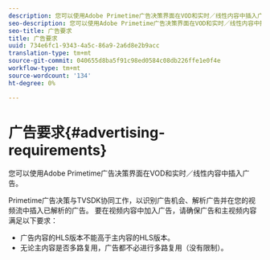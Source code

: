 ```yaml
---
description: 您可以使用Adobe Primetime广告决策界面在VOD和实时／线性内容中插入广告。
seo-description: 您可以使用Adobe Primetime广告决策界面在VOD和实时／线性内容中插入广告。
seo-title: 广告要求
title: 广告要求
uuid: 734e6fc1-9343-4a5c-86a9-2a6d8e2b9acc
translation-type: tm+mt
source-git-commit: 040655d8ba5f91c98ed0584c08db226ffe1e0f4e
workflow-type: tm+mt
source-wordcount: '134'
ht-degree: 0%

---
```



# 广告要求{#advertising-requirements}

您可以使用Adobe Primetime广告决策界面在VOD和实时／线性内容中插入广告。

<!--<a id="section_4889E0ED7A4241D98E61AD6C846B84B6"></a>-->

Primetime广告决策与TVSDK协同工作，以识别广告机会、解析广告并在您的视频流中插入已解析的广告。
要在视频内容中加入广告，请确保广告和主视频内容满足以下要求：

* 广告内容的HLS版本不能高于主内容的HLS版本。
* 无论主内容是否多路复用，广告都不必进行多路复用（没有限制）。

